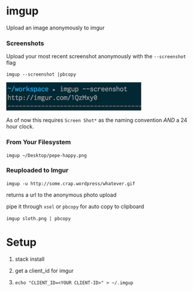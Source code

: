 imgup
=====

Upload an image anonymously to imgur

### Screenshots
Upload your most recent screenshot anonymously with the `--screenshot` flag

```
imgup --screenshot |pbcopy
```

![screenshot example](screenshot_example.png)

As of now this requires `Screen Shot*` as the naming convention _AND_ a 24 hour clock.

### From Your Filesystem
```
imgup ~/Desktop/pepe-happy.png
```

### Reuploaded to Imgur
```
imgup -u http://some.crap.wordpress/whatever.gif
```

returns a url to the anonymous photo upload

pipe it through `xsel` or `pbcopy` for auto copy to clipboard

`imgup sloth.png | pbcopy`


Setup
===

1. stack install

2. get a client_id for imgur

3. `echo "CLIENT_ID=<YOUR CLIENT-ID>" > ~/.imgup`
